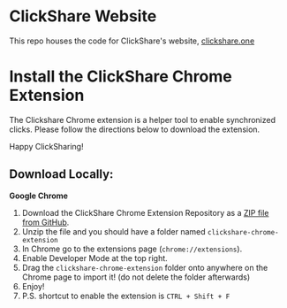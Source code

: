 # ClickShare Website
This repo houses the code for ClickShare's website, [clickshare.one](https://clickshare.one)

# Install the ClickShare Chrome Extension

The Clickshare Chrome extension is a helper tool to enable synchronized clicks.
Please follow the directions below to download the extension.

Happy ClickSharing!

## Download Locally: 
**Google Chrome**
1. Download the ClickShare Chrome Extension Repository as a [ZIP file from GitHub](https://github.com/Click-Share/clickshare-chrome-extension/archive/refs/heads/main.zip).
2. Unzip the file and you should have a folder named `clickshare-chrome-extension`
4. In Chrome go to the extensions page (`chrome://extensions`).
5. Enable Developer Mode at the top right.
6. Drag the `clickshare-chrome-extension` folder onto anywhere on the Chrome page to import it! (do not delete the folder afterwards)
7. Enjoy!
8. P.S. shortcut to enable the extension is `CTRL + Shift + F`
